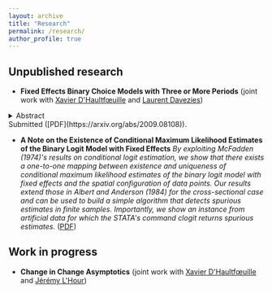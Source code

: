 ```yaml
---
layout: archive
title: "Research"
permalink: /research/
author_profile: true
---
```



## Unpublished research

- **Fixed Effects Binary Choice Models with Three or More Periods** (joint work with [Xavier D'Haultfœuille](https://faculty.crest.fr/xdhaultfoeuille/) and [Laurent Davezies](http://www.crest.fr/ses.php?user=2986))  

<details><summary>Abstract</summary>
<p>
<em>We consider fixed effects binary choice models with a fixed number of periods T and without a large support condition on the regressors. If the time-varying unobserved terms are i.i.d. with known distribution F, Chamberlianin (2010) shows that the common slope parameter is point-identified if and only if F is logistic. However, he considers in his proof only T=2. We show that actually, the result does not generalize to T>2: the common slope parameter and some parameters of the distribution of the shocks can be identified when F belongs to a family including the logit distribution. Identification is based on a conditional moment restriction. We give necessary and sufficient conditions on the covariates for this restriction to identify the parameters. In addition, we show that under mild conditions, the corresponding GMM estimator reaches the semiparametric efficiency bound when T=3.
 </em>
</p>
</details>
 Submitted ([PDF](https://arxiv.org/abs/2009.08108)).

- **A Note on the Existence of Conditional Maximum Likelihood Estimates of the Binary Logit Model with Fixed Effects**
*By exploiting McFadden (1974)'s results on conditional logit estimation, we show that there exists a one-to-one mapping between existence and uniqueness of conditional maximum likelihood estimates of the binary logit model with fixed effects and the spatial configuration of data points. Our results extend those in Albert and Anderson (1984) for the cross-sectional case and can be used to build a simple algorithm that detects spurious estimates in finite samples. Importantly, we show an instance from artificial data for which the STATA's command clogit returns spurious estimates.* ([PDF](https://arxiv.org/abs/2009.09998))


## Work in progress

- **Change in Change Asymptotics** (joint work with [Xavier D'Haultfœuille](https://faculty.crest.fr/xdhaultfoeuille/) and [Jérémy L'Hour](https://sites.google.com/site/jeremylhour/))
